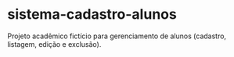 # sistema-cadastro-alunos
Projeto acadêmico fictício para gerenciamento de alunos (cadastro, listagem, edição e exclusão).

